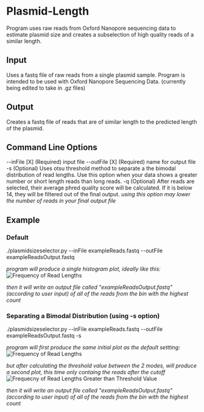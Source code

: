 # Plasmid-Length
Program uses raw reads from Oxford Nanopore sequencing data to estimate plasmid size and creates a subselection of high quality reads of a similar length.

## Input
Uses a fastq file of raw reads from a single plasmid sample. Program is intended to be used with Oxford Nanopore Sequencing Data.
(currently being edited to take in .gz files)

## Output
Creates a fastq file of reads that are of similar length to the predicted length of the plasmid.

## Command Line Options
--inFile [X]      (Required) input file 
--outFile [X]     (Required) name for output file
-s                (Optional) Uses otsu threshold method to separate a the bimodal distribution of read lengths. Use this 
                  option when your data shows a greater number or short length reads than long reads.
-q                (Optional) After reads are selected, their average phred quality score will be calculated. If it is below 
                  14, they will be filtered out of the final output.
                  *using this option may lower the number of reads in your final output file*

## Example

### Default
./plasmidsizeselector.py --inFile exampleReads.fastq --outFile exampleReadsOutput.fastq

  *program will produce a single histogram plot, ideally like this:*
  ![Frequency of Read Lengths](githubexample1.jpg)
  
  *then it will write an output file called "exampleReadsOutput.fastq" (according to user input) of all of the reads from the bin with the highest count*
  
### Separating a Bimodal Distribution (using -s option)
./plasmidsizeselector.py --inFile exampleReads.fastq --outFile exampleReadsOutput.fastq -s

  *program will first produce the same initial plot as the default settting:*
  ![Frequency of Read Lengths](githubexample1.jpg)
  
  *but after calculating the threshold value between the 2 modes, will produce a second plot, this time only containg the reads after the cutoff*
  ![Frequecny of Read Lengths Greater than Threshold Value](githubexample2.jpg)
  
  *then it will write an output file called "exampleReadsOutput.fastq" (according to user input) of all of the reads from the bin with the highest count*
